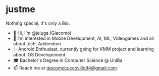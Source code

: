 # justme
Nothing special, it's only a Bio.

- 👋 Hi, I’m @jeluga (Giacomo)
- 👀 I’m interested in Mobile Development, AI, ML, Videogames and all about tech. Addendum
- ✨ Android Enthusiast, currently going for KMM project and learning about IOS Developement
- 🎓 Bachelor's Degree in Computer Science @ UniBa
- 📫 Reach me at giacomocuccovillo94@gmail.com

